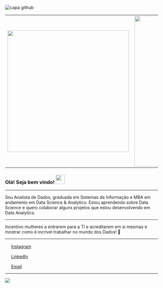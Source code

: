 ![capa github](https://github.com/deborahscalioni/deborahscalioni/blob/main/Capa%20Portfolio%20D%C3%A9borah%20Scalioni.png)

<center>
<table>
    <tr>
        <td><img width="400px" align="left" src="https://github-readme-stats.vercel.app/api/top-langs/?username=deborahscalioni&hide=html&layout=compact&theme=buefy" /></td>
        <td><img width="495px" align="left" src="https://github-readme-stats.vercel.app/api?username=deborahscalioni&theme=buefy"/></td>
    </tr>   
</table>
</center> 

### Olá! Seja bem vindo! <img src="https://github.com/leticiadasilva/leticiadasilva/blob/main/images/Hi.gif" width="30px">

---

Sou Analista de Dados, graduada em Sistemas de Informação e MBA em andamento em Data Science & Analytics. 
Estou aprendendo sobre Data Science e quero colaborar alguns projetos que estou desenvolvendo em Data Analytics.

---

Incentivo mulheres a entrarem para a TI e acreditarem em si mesmas e mostrar como é incrível trabalhar no mundo dos Dados! :revolving_hearts:   

---
 
<a href="https://www.instagram.com/deborahscalioni/"><img src="https://github.com/leticiadasilva/leticiadasilva/blob/main/images/instagram.png" width="16"></img></a> [Instagram](https://www.instagram.com/deborahscalioni)  

<a href="https://www.linkedin.com/in/deborahscalioni"><img src="https://github.com/leticiadasilva/leticiadasilva/blob/main/images/linkedin.png" width="16"></img></a> [LinkedIn](https://www.linkedin.com/in/deborahsca)  

<a href="mailto:deborahscalioni@gmail.com"><img src="https://github.com/leticiadasilva/leticiadasilva/blob/main/images/email.png" width="16"></img></a> [Email](mailto:deborahscalioni@gmail.com)  

---  

![](https://komarev.com/ghpvc/?username=deborahscalioni&color=blue&style=flat)

